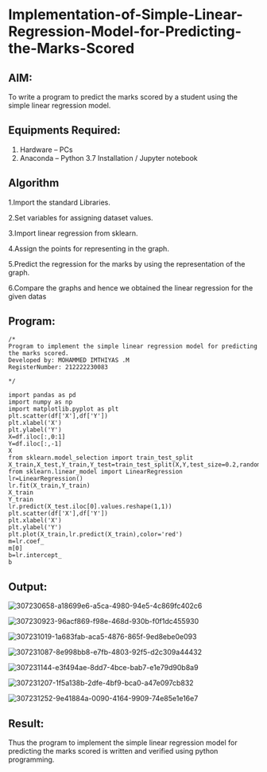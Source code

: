 # Implementation-of-Simple-Linear-Regression-Model-for-Predicting-the-Marks-Scored

## AIM:
To write a program to predict the marks scored by a student using the simple linear regression model.

## Equipments Required:
1. Hardware – PCs
2. Anaconda – Python 3.7 Installation / Jupyter notebook

## Algorithm
1.Import the standard Libraries.

2.Set variables for assigning dataset values.

3.Import linear regression from sklearn.

4.Assign the points for representing in the graph.

5.Predict the regression for the marks by using the representation of the graph.

6.Compare the graphs and hence we obtained the linear regression for the given datas

## Program:
```
/*
Program to implement the simple linear regression model for predicting the marks scored.
Developed by: MOHAMMED IMTHIYAS .M
RegisterNumber: 212222230083

*/

import pandas as pd
import numpy as np
import matplotlib.pyplot as plt
plt.scatter(df['X'],df['Y'])
plt.xlabel('X')
plt.ylabel('Y')
X=df.iloc[:,0:1]
Y=df.iloc[:,-1]
X
from sklearn.model_selection import train_test_split
X_train,X_test,Y_train,Y_test=train_test_split(X,Y,test_size=0.2,random_state=0)
from sklearn.linear_model import LinearRegression
lr=LinearRegression()
lr.fit(X_train,Y_train)
X_train
Y_train
lr.predict(X_test.iloc[0].values.reshape(1,1))
plt.scatter(df['X'],df['Y'])
plt.xlabel('X')
plt.ylabel('Y')
plt.plot(X_train,lr.predict(X_train),color='red')
m=lr.coef_
m[0]
b=lr.intercept_
b
```

## Output:


![307230658-a18699e6-a5ca-4980-94e5-4c869fc402c6](https://github.com/imthiyas19/Implementation-of-Simple-Linear-Regression-Model-for-Predicting-the-Marks-Scored/assets/120353416/bbaf7215-a08f-4e31-9662-ce3862b245e6)




![307230923-96acf869-f98e-468d-930b-f0f1dc455930](https://github.com/imthiyas19/Implementation-of-Simple-Linear-Regression-Model-for-Predicting-the-Marks-Scored/assets/120353416/60ad26eb-422f-46bc-98fe-26413617926e)

![307231019-1a683fab-aca5-4876-865f-9ed8ebe0e093](https://github.com/imthiyas19/Implementation-of-Simple-Linear-Regression-Model-for-Predicting-the-Marks-Scored/assets/120353416/297a5f94-d584-4da7-93a5-8ac664993eec)



![307231087-8e998bb8-e7fb-4803-92f5-d2c309a44432](https://github.com/imthiyas19/Implementation-of-Simple-Linear-Regression-Model-for-Predicting-the-Marks-Scored/assets/120353416/86161ba7-6cc2-41ee-b247-6aae7e162ecc)





![307231144-e3f494ae-8dd7-4bce-bab7-e1e79d90b8a9](https://github.com/imthiyas19/Implementation-of-Simple-Linear-Regression-Model-for-Predicting-the-Marks-Scored/assets/120353416/0186f8da-f647-4e26-8884-9fdf428ba3cf)

![307231207-1f5a138b-2dfe-4bf9-bca0-a47e097cb832](https://github.com/imthiyas19/Implementation-of-Simple-Linear-Regression-Model-for-Predicting-the-Marks-Scored/assets/120353416/94207828-da15-4bfb-bc12-3b8d2c31759b)


![307231252-9e41884a-0090-4164-9909-74e85e1e16e7](https://github.com/imthiyas19/Implementation-of-Simple-Linear-Regression-Model-for-Predicting-the-Marks-Scored/assets/120353416/10bf29e7-04dd-428e-8ce5-ee1ed4287ae1)









## Result:
Thus the program to implement the simple linear regression model for predicting the marks scored is written and verified using python programming.
